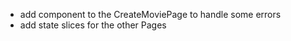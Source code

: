 - add <Alert /> component to the CreateMoviePage to handle some errors
- add state slices for the other Pages
